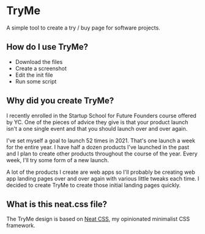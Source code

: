 # TryMe

A simple tool to create a try / buy page for software projects.

## How do I use TryMe?

- Download the files
- Create a screenshot
- Edit the init file
- Run some script

## Why did you create TryMe?

I recently enrolled in the Startup School for Future Founders course offered by YC. One of the pieces of advice they give is that your product launch isn't a one single event and that you should launch over and over again.

I've set myself a goal to launch 52 times in 2021. That's one launch a week for the entire year. I have half a dozen products I've launched in the past and I plan to create other products throughout the course of the year. Every week, I'll try some form of a new launch.

A lot of the products I create are web apps so I'll probably be creating web app landing pages over and over again with various little tweaks each time. I decided to create TryMe to create those initial landing pages quickly.

## What is this neat.css file?

The TryMe design is based on [Neat CSS](https://neat.joeldare.com), my opinionated minimalist CSS framework.